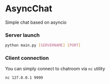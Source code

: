 # AsyncChat
Simple chat based on asyncio
### Server launch
```bash
python main.py [SERVERNAME] [PORT]
```
### Client connection
You can simply connect to chatroom via ```nc``` utility
```bash
nc 127.0.0.1 9999
```
